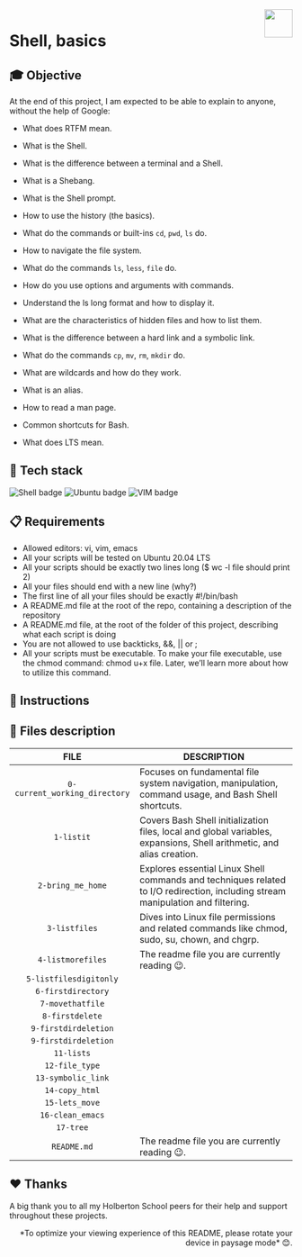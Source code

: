 <img  height="50px" align="right" src="https://apply.holbertonschool.com/holberton-logo.png">

# Shell, basics

## 🎓 Objective

At the end of this project, I am expected to be able to explain to anyone, without the help of Google:

- What does RTFM mean.
- What is the Shell.
- What is the difference between a terminal and a Shell.
- What is a Shebang.
- What is the Shell prompt.
- How to use the history (the basics).

- What do the commands or built-ins `cd`, `pwd`, `ls` do.
- How to navigate the file system.

- What do the commands `ls`, `less`, `file` do.
- How do you use options and arguments with commands.
- Understand the ls long format and how to display it.
- What are the characteristics of hidden files and how to list them.
- What is the difference between a hard link and a symbolic link.
- What do the commands `cp`, `mv`, `rm`, `mkdir` do.
- What are wildcards and how do they work.
- What is an alias.
- How to read a man page.
- Common shortcuts for Bash.
- What does LTS mean.

## 🔨 Tech stack

<p align="left">
    <img src="https://img.shields.io/badge/Shell-000000?logo=powerShell&logoColor=white&style=for-the-badge" alt="Shell badge">
    <img src="https://img.shields.io/badge/UBUNTU-e95420?logo=ubuntu&logoColor=white&style=for-the-badge" alt="Ubuntu badge">
    <img src="https://img.shields.io/badge/VIM-019733?logo=vim&logoColor=white&style=for-the-badge" alt="VIM badge">
<p>

## 📋 Requirements

- Allowed editors: vi, vim, emacs
- All your scripts will be tested on Ubuntu 20.04 LTS
- All your scripts should be exactly two lines long ($ wc -l file should print 2)
- All your files should end with a new line (why?)
- The first line of all your files should be exactly #!/bin/bash
- A README.md file at the root of the repo, containing a description of the repository
- A README.md file, at the root of the folder of this project, describing what each script is doing
- You are not allowed to use backticks, &&, || or ;
- All your scripts must be executable. To make your file executable, use the chmod command: chmod u+x file. Later, we’ll learn more about how to utilize this command.

## 📝 Instructions

## 📂 Files description

| **FILE**                              | **DESCRIPTION**                                                                                                                 |
| :-----------------------------------: | ------------------------------------------------------------------------------------------------------------------------------- |
| `0-current_working_directory`         | Focuses on fundamental file system navigation, manipulation, command usage, and Bash Shell shortcuts.                           |
| `1-listit` | Covers Bash Shell initialization files, local and global variables, expansions, Shell arithmetic, and alias creation.           |
| `2-bring_me_home`         | Explores essential Linux Shell commands and techniques related to I/O redirection, including stream manipulation and filtering. |
| `3-listfiles`                         | Dives into Linux file permissions and related commands like chmod, sudo, su, chown, and chgrp.                                  |
| `4-listmorefiles`                           | The readme file you are currently reading 😉.                                                                                  |
| `5-listfilesdigitonly` | |
| `6-firstdirectory` | |
| `7-movethatfile` | |
| `8-firstdelete` | |
| `9-firstdirdeletion` | |
| `9-firstdirdeletion` | |
| `11-lists` | |
| `12-file_type` | |
| `13-symbolic_link` | |
| `14-copy_html` | |
| `15-lets_move` | |
| `16-clean_emacs` | |
| `17-tree` | |
| `README.md` | The readme file you are currently reading 😉. |



## ♥️ Thanks

A big thank you to all my Holberton School peers for their help and support throughout these projects.

<p align="right">
*To optimize your viewing experience of this README, please rotate your device in paysage mode* 😊.
</p>
